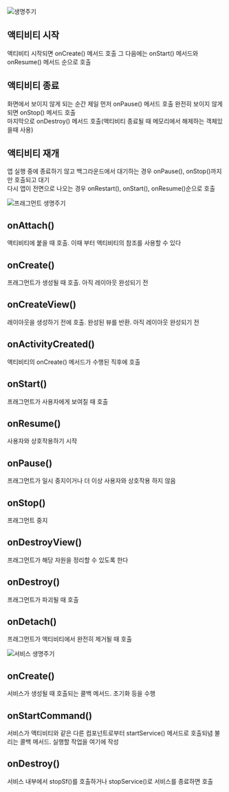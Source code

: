 ![생명주기](https://t1.daumcdn.net/cfile/tistory/22AC6833597EDA1626)

## 액티비티 시작
액티비티 시작되면 onCreate() 메서드 호출 그 다음에는 onStart() 메서드와 onResume() 메서드 순으로 호출
## 액티비티 종료
화면에서 보이지 않게 되는 순간 제일 먼저 onPause() 메서드 호출 완전히 보이지 않게 되면 onStop() 메서드 호출   
마지막으로 onDestroy() 메서드 호출(액티비티 종료될 때 메모리에서 해제하는 객체있을때 사용)
## 액티비티 재개
앱 실행 중에 종료하기 않고 백그라운드에서 대기하는 경우 onPause(), onStop()까지만 호출되고 대기   
다시 앱이 전면으로 나오는 경우 onRestart(), onStart(), onResume()순으로 호출

![프래그먼트 생명주기](https://developer.android.com/images/fragment_lifecycle.png)
## onAttach()
액티비티에 붙을 때 호출. 이때 부터 액티비티의 참조를 사용할 수 있다
## onCreate()
프래그먼트가 생성될 때 호출. 아직 레이아웃 완성되기 전
## onCreateView()
레이아웃을 생성하기 전에 호출. 완성된 뷰를 반환. 아직 레이아웃 완성되기 전
## onActivityCreated()
액티비티의 onCreate() 메서드가 수행된 직후에 호출
## onStart()
프래그먼트가 사용자에게 보여질 때 호출
## onResume()
사용자와 상호작용하기 시작
## onPause()
프래그먼트가 일시 중지이거나 더 이상 사용자와 상호작용 하지 않음
## onStop()
프래그먼트 중지
## onDestroyView()
프래그먼트가 해당 자원을 정리할 수 있도록 한다
## onDestroy()
프래그먼트가 파괴될 때 호출
## onDetach()
프래그먼트가 액티비티에서 완전히 제거될 때 호출

![서비스 생명주기](https://developer.android.com/images/service_lifecycle.png)
## onCreate()
서비스가 생성될 때 호출되는 콜백 메서드. 초기화 등을 수행
## onStartCommand()
서비스가 액티비티와 같은 다른 컴포넌트로부터 startService() 메서드로 호출되념 불리는 콜백 메서드. 실행할 작업을 여기에 작성
## onDestroy()
서비스 내부에서 stopSf()를 호출하거나 stopService()로 서비스를 종료하면 호출
